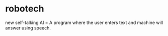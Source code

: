 # robotech
new self-talking AI = A program where the user enters text and machine will answer using speech. 
